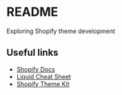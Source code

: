 # README

Exploring Shopify theme development

## Useful links
- [Shopify Docs](https://shopify.dev/docs)
- [Liquid Cheat Sheet](https://www.shopify.ca/partners/shopify-cheat-sheet)
- [Shopify Theme Kit](https://shopify.github.io/themekit/)